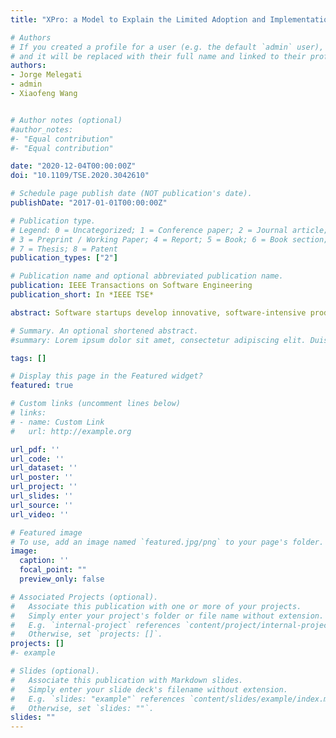 ```yaml
---
title: "XPro: a Model to Explain the Limited Adoption and Implementation of Experimentation in Software Startups"

# Authors
# If you created a profile for a user (e.g. the default `admin` user), write the username (folder name) here
# and it will be replaced with their full name and linked to their profile.
authors:
- Jorge Melegati
- admin
- Xiaofeng Wang


# Author notes (optional)
#author_notes:
#- "Equal contribution"
#- "Equal contribution"

date: "2020-12-04T00:00:00Z"
doi: "10.1109/TSE.2020.3042610"

# Schedule page publish date (NOT publication's date).
publishDate: "2017-01-01T00:00:00Z"

# Publication type.
# Legend: 0 = Uncategorized; 1 = Conference paper; 2 = Journal article;
# 3 = Preprint / Working Paper; 4 = Report; 5 = Book; 6 = Book section;
# 7 = Thesis; 8 = Patent
publication_types: ["2"]

# Publication name and optional abbreviated publication name.
publication: IEEE Transactions on Software Engineering
publication_short: In *IEEE TSE*

abstract: Software startups develop innovative, software-intensive products or services. Such innovativeness translates into uncertainty regarding a matching need for a product from potential customers, representing a possible determinant reason for startup failure. Research has shown that experimentation, an approach based on the use experiments to guide several aspects of software development, could improve these companies' success rate by fostering the evaluation of assumptions about customers' needs before developing a full-fledged product. Nevertheless, software startups are not using experimentation as expected. In this study, we investigated the reasons behind such a mismatch between theory and practice. To achieve it, we performed a qualitative survey study of 106 failed software startups. We built the eXperimentation Progression model (XPro),

# Summary. An optional shortened abstract.
#summary: Lorem ipsum dolor sit amet, consectetur adipiscing elit. Duis posuere tellus ac convallis placerat. Proin tincidunt magna sed ex sollicitudin condimentum.

tags: []

# Display this page in the Featured widget?
featured: true

# Custom links (uncomment lines below)
# links:
# - name: Custom Link
#   url: http://example.org

url_pdf: ''
url_code: ''
url_dataset: ''
url_poster: ''
url_project: ''
url_slides: ''
url_source: ''
url_video: ''

# Featured image
# To use, add an image named `featured.jpg/png` to your page's folder. Image credit: [**Unsplash**](https://unsplash.com/photos/pLCdAaMFLTE)
image:
  caption: ''
  focal_point: ""
  preview_only: false

# Associated Projects (optional).
#   Associate this publication with one or more of your projects.
#   Simply enter your project's folder or file name without extension.
#   E.g. `internal-project` references `content/project/internal-project/index.md`.
#   Otherwise, set `projects: []`.
projects: []
#- example

# Slides (optional).
#   Associate this publication with Markdown slides.
#   Simply enter your slide deck's filename without extension.
#   E.g. `slides: "example"` references `content/slides/example/index.md`.
#   Otherwise, set `slides: ""`.
slides: ""
---
```

